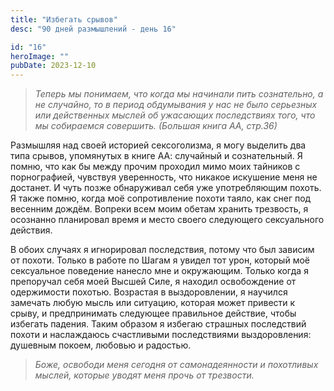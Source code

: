 ```yaml
---
title: "Избегать срывов"
desc: "90 дней размышлений - день 16"

id: "16"
heroImage: ""
pubDate: 2023-12-10
---
```

> _Теперь мы понимаем, что когда мы начинали пить сознательно, а не случайно,
> то в период обдумывания у нас не было серьезных или действенных мыслей об
> ужасающих последствиях того, что мы собираемся совершить. (Большая книга АА,
> стр.36)_

Размышляя над своей историей сексоголизма, я могу выделить два типа срывов,
упомянутых в книге АА: случайный и сознательный. Я помню, что как бы между
прочим проходил мимо моих тайников с порнографией, чувствуя уверенность, что
никакое искушение меня не достанет. И чуть позже обнаруживал себя уже
употребляющим похоть. Я также помню, когда моё сопротивление похоти таяло, как
снег под весенним дождём. Вопреки всем моим обетам хранить трезвость, я
осознанно планировал время и место своего следующего сексуального действия.

В обоих случаях я игнорировал последствия, потому что был зависим от похоти.
Только в работе по Шагам я увидел тот урон, который моё сексуальное поведение
нанесло мне и окружающим. Только когда я препоручал себя моей Высшей Силе, я
находил освобождение от одержимости похотью. Возрастая в выздоровлении, я
научился замечать любую мысль или ситуацию, которая может привести к срыву, и
предпринимать следующее правильное действие, чтобы избегать падения. Таким
образом я избегаю страшных последствий похоти и наслаждаюсь счастливыми
последствиями выздоровления: душевным покоем, любовью и радостью.

> _Боже, освободи меня сегодня от самонадеянности и похотливых мыслей, которые
> уводят меня прочь от трезвости._

